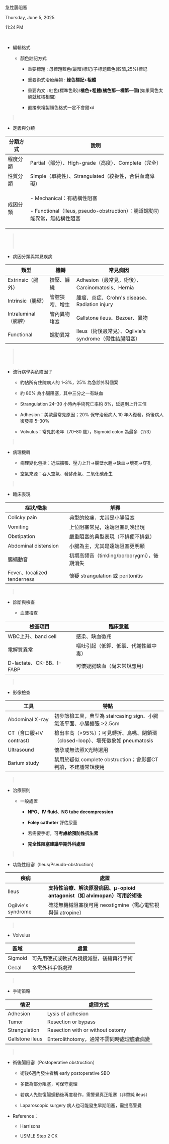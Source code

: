 急性腸阻塞

Thursday, June 5, 2025

11:24 PM

 

- 編輯格式

  - 顏色註記方式

    - 重要標題 : 母標題藍色(最暗)標記/子標題藍色(較暗,25%)標記

    - 重要術式治療藥物 : **綠色標記+粗體**

    - 重要內文 : 紅色(標準色彩)/**橘色+粗體(橘色那一欄第一個)**(如果同色太醜就紅橘相間)

    - 直接來複製顏色格式一定不會錯xd

>  

- 定義與分類

<table>
<colgroup>
<col style="width: 14%" />
<col style="width: 85%" />
</colgroup>
<thead>
<tr class="header">
<th><strong>分類方式</strong></th>
<th><strong>說明</strong></th>
</tr>
</thead>
<tbody>
<tr class="odd">
<td>程度分類</td>
<td>Partial（部分）、High-grade（高度）、Complete（完全）</td>
</tr>
<tr class="even">
<td>性質分類</td>
<td>Simple（單純性）、Strangulated（絞扼性，合併血流障礙）</td>
</tr>
<tr class="odd">
<td>成因分類</td>
<td><p>- Mechanical：有結構性阻塞</p>
<p>- Functional（Ileus, pseudo-obstruction）：腸道蠕動功能異常，無結構性阻塞</p></td>
</tr>
</tbody>
</table>

>  
>
>  

- 病因分類與常見疾病

| **類型**             | **機轉**       | **常見病因**                                            |
|----------------------|----------------|---------------------------------------------------------|
| Extrinsic（腸外）    | 擠壓、纏繞     | Adhesion（最常見，術後）、Carcinomatosis、Hernia        |
| Intrinsic（腸壁）    | 管腔狹窄、增生 | 腫瘤、炎症、Crohn's disease、Radiation injury           |
| Intraluminal（腸腔） | 管內異物堵塞   | Gallstone ileus、Bezoar、異物                           |
| Functional           | 蠕動異常       | Ileus（術後最常見）、Ogilvie's syndrome（假性結腸阻塞） |

>  
>
>  

- 流行病學與危險因子

  - 約佔所有住院病人的 1–3%，25% 為急診外科個案

  - 約 80% 為小腸阻塞，其中三分之一有缺血

  - Strangulation 24–30 小時內手術死亡率約 8%，延遲則上升三倍

  - Adhesion：美歐最常見原因；20% 保守治療病人 10 年內復發，術後病人復發率 5–30%

  - Volvulus：常見於老年（70–80 歲），Sigmoid colon 為最多（2/3）

>  

- 病理機轉

  - 病理變化包括：近端擴張、壓力上升→腸壁水腫→缺血→壞死→穿孔

  - 空氣來源：吞入空氣、發酵產氣、二氧化碳產生

>  

- 臨床表現

| **症狀/徵象**               | **解釋**                                    |
|-----------------------------|---------------------------------------------|
| Colicky pain                | 典型的絞痛，尤其是小腸阻塞                  |
| Vomiting                    | 上位阻塞常見，遠端阻塞則晚出現              |
| Obstipation                 | 嚴重阻塞的典型表現（不排便不排氣）          |
| Abdominal distension        | 小腸為主，尤其是遠端阻塞更明顯              |
| 腸蠕動音                    | 初期高頻音（tinkling/borborygmi），後期消失 |
| Fever、localized tenderness | 懷疑 strangulation 或 peritonitis           |

>  

- 診斷與檢查

  - 血液檢查

| **檢查項目**             | **臨床意義**                         |
|--------------------------|--------------------------------------|
| WBC上升、band cell       | 感染、缺血徵兆                       |
| 電解質異常               | 嘔吐引起（低鉀、低氯、代謝性鹼中毒） |
| D-lactate、CK-BB、I-FABP | 可懷疑腸缺血（尚未常規應用）         |

>  

- 影像檢查

| **工具**                 | **特點**                                                                         |
|--------------------------|----------------------------------------------------------------------------------|
| Abdominal X-ray          | 初步篩檢工具，典型為 staircasing sign、小腸氣液平面、小腸擴張 \>2.5cm            |
| CT（含口服+IV contrast） | 檢出率高（\>95%）；可見轉折、鳥嘴、閉鎖環（closed-loop）、壞死徵象如 pneumatosis |
| Ultrasound               | 懷孕或無法照X光時選用                                                            |
| Barium study             | 禁用於疑似 complete obstruction；會影響CT判讀，不建議常規使用                    |

>  

- 治療原則

  - 一般處置

    - **NPO、IV fluid、NG tube decompression**

    - **Foley catheter** 評估尿量

    - 若需要手術，可**考慮給預防性抗生素**

    - **完全性阻塞建議早期外科處理**

>  

- 功能性阻塞（Ileus/Pseudo-obstruction）

| **疾病**           | **處置**                                                                    |
|--------------------|-----------------------------------------------------------------------------|
| Ileus              | **支持性治療、解決原發病因、μ-opioid antagonist（如 alvimopan）可用於術後** |
| Ogilvie's syndrome | 確認無機械阻塞後可用 neostigmine（需心電監視與備 atropine）                 |

>  

- Volvulus

| **區域** | **處置**                                 |
|----------|------------------------------------------|
| Sigmoid  | 可先用硬式或軟式內視鏡減壓，後續再行手術 |
| Cecal    | 多需外科手術處理                         |

>  

- 手術策略

| **情況**        | **處理方式**                              |
|-----------------|-------------------------------------------|
| Adhesion        | Lysis of adhesion                         |
| Tumor           | Resection or bypass                       |
| Strangulation   | Resection with or without ostomy          |
| Gallstone ileus | Enterolithotomy，通常不需同時處理膽囊病變 |

>  

- 術後腸阻塞（Postoperative obstruction）

  - 術後6週內發生者稱 early postoperative SBO

  - 多數為部分阻塞，可保守處理

  - 若病人先恢復腸蠕動後再度發作，需警覺真正阻塞（非單純 ileus）

  - Laparoscopic surgery 病人也可能發生早期阻塞，需提高警覺

- Reference：

  - Harrisons

  - USMLE Step 2 CK
